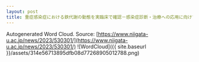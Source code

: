 ```yaml
---
layout: post
title: 重症感染症における鉄代謝の動態を実臨床で確認－感染症診断・治療への応用に向けて－
---
```

Autogenerated Word Cloud.
Source\: [https://www.niigata-u.ac.jp/news/2023/530301/](https://www.niigata-u.ac.jp/news/2023/530301/)
![WordCloud]({{ site.baseurl }}/assets/314e56713895dfb08d77268905012788.png)